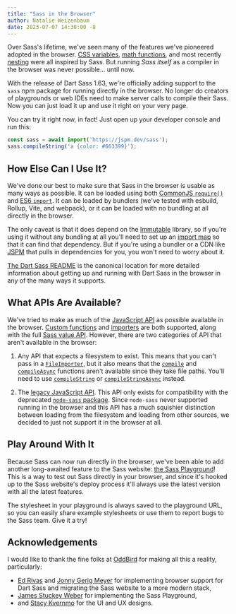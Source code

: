 ```yaml
---
title: "Sass in the Browser"
author: Natalie Weizenbaum
date: 2023-07-07 14:30:00 -8
---
```


Over Sass's lifetime, we've seen many of the features we've pioneered adopted in
the browser. [CSS variables], [math functions], and most recently [nesting] were
all inspired by Sass. But running _Sass itself_ as a compiler in the browser was
never possible... until now.

[CSS variables]: https://developer.mozilla.org/en-US/docs/Web/CSS/Using_CSS_custom_properties
[math functions]: https://developer.mozilla.org/en-US/docs/Web/CSS/CSS_Functions#math_functions
[nesting]: https://www.w3.org/TR/css-nesting-1/

With the release of Dart Sass 1.63, we're officially adding support to the
`sass` npm package for running directly in the browser. No longer do creators of
playgrounds or web IDEs need to make server calls to compile their Sass. Now you
can just load it up and use it right on your very page.

You can try it right now, in fact! Just open up your developer console and run
this:

```js
const sass = await import('https://jspm.dev/sass');
sass.compileString('a {color: #663399}');
```

## How Else Can I Use It?

We've done our best to make sure that Sass in the browser is usable as many ways
as possible. It can be loaded using both [CommonJS `require()`] and [ES6
`import`]. It can be loaded by bundlers (we've tested with esbuild, Rollup,
Vite, and webpack), or it can be loaded with no bundling at all directly in the
browser.

[CommonJS `require()`]: https://nodejs.org/docs/latest/api/modules.html#requireid
[ES6 `import`]: https://developer.mozilla.org/en-US/docs/Web/JavaScript/Reference/Statements/import

The only caveat is that it does depend on the [Immutable] library, so if you're
using it without any bundling at all you'll need to set up an [import map] so
that it can find that dependency. But if you're using a bundler or a CDN like
[JSPM] that pulls in dependencies for you, you won't need to worry about it.

[Immutable]: https://immutable-js.com/
[import map]: https://developer.mozilla.org/en-US/docs/Web/HTML/Element/script/type/importmap
[JSPM]: https://jspm.org

[The Dart Sass README] is the canonical location for more detailed information
about getting up and running with Dart Sass in the browser in any of the many
ways it supports.

[The Dart Sass README]: https://github.com/sass/dart-sass/blob/main/README.md#dart-sass-in-the-browser

## What APIs Are Available?

We've tried to make as much of the [JavaScript API] as possible available in the
browser. [Custom functions] and [importers] are both supported, along with the
full [Sass value API]. However, there are two categories of API that aren't
available in the browser:

[JavaScript API]: /documentation/js-api
[Custom functions]: /documentation/js-api/interfaces/Options/#functions
[importers]: /documentation/js-api/interfaces/Options/#importers
[Sass value API]: /documentation/js-api/classes/Value/

1. Any API that expects a filesystem to exist. This means that you can't pass in
   a [`FileImporter`], but it also means that the [`compile`] and
   [`compileAsync`] functions aren't available since they take file paths.
   You'll need to use [`compileString`] or [`compileStringAsync`] instead.

   [`FileImporter`]: /documentation/js-api/interfaces/FileImporter/
   [`compile`]: /documentation/js-api/functions/compile
   [`compileAsync`]: /documentation/js-api/functions/compileAsync
   [`compileString`]: /documentation/js-api/functions/compileString
   [`compileStringAsync`]: /documentation/js-api/functions/compileStringAsync

2. The [legacy JavaScript API]. This API only exists for compatibility with the
   deprecated [`node-sass` package]. Since `node-sass` never supported running
   in the browser and this API has a much squishier distinction between loading
   from the filesystem and loading from other sources, we decided to just not
   support it in the browser at all.

   [legacy JavaScript API]: https://sass-lang.com/documentation/js-api/#md:legacy-api
   [`node-sass` package]: https://www.npmjs.com/package/node-sass

## Play Around With It

Because Sass can now run directly in the browser, we've been able to add another
long-awaited feature to the Sass website: [the Sass Playground]! This is a way
to test out Sass directly in your browser, and since it's hooked up to the Sass
website's deploy process it'll always use the latest version with all the latest
features.

The stylesheet in your playground is always saved to the playground URL, so you
can easily share example stylesheets or use them to report bugs to the Sass
team. Give it a try!

[the Sass Playground]: /playground

## Acknowledgements

I would like to thank the fine folks at [OddBird] for making all this a reality,
particularly:

* [Ed Rivas] and [Jonny Gerig Meyer] for implementing browser support for Dart
  Sass and migrating the Sass website to a more modern stack,
* [James Stuckey Weber] for implementing the Sass Playground,
* and [Stacy Kvernmo] for the UI and UX designs.

[OddBird]: https://www.oddbird.net/
[Ed Rivas]: https://github.com/jerivas
[Jonny Gerig Meyer]: https://github.com/jgerigmeyer
[James Stuckey Weber]: https://github.com/jamesnw
[Stacy Kvernmo]: https://github.com/stacyk
